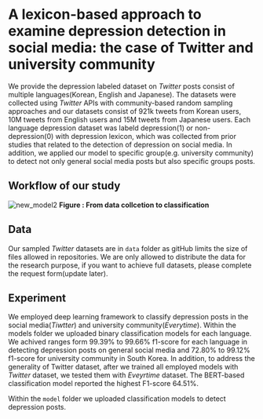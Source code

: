 # A lexicon-based approach to examine depression detection in social media: the case of Twitter and university community

We provide the depression labeled dataset on _Twitter_ posts consist of multiple languages(Korean, English and Japanese). The datasets were collected using _Twitter_ APIs with community-based random sampling approaches and our datasets consist of 921k tweets from Korean users, 10M tweets from English users and 15M tweets from Japanese users. Each language depression dataset was labeld depression(1) or non-depression(0) with depression lexicon, which was collected from prior studies that related to the detection of depression on social media.
In addition, we applied our model to specific group(e.g. university community) to detect not only general social media posts but also specific groups posts.

## Workflow of our study
![new_model2](https://user-images.githubusercontent.com/96400041/148496605-79c7e029-bfcf-4df0-8986-88400a387ee3.jpg)
**Figure : From data collcetion to classification**


## Data
Our sampled _Twitter_ datasets are in ```data``` folder as gitHub limits the size of files allowed in repositories. We are only allowed to distribute the data for the research purpose, if you want to achieve full datasets, please complete the request form(update later).

## Experiment
We employed deep learning framework to classify depression posts in the social media(_Tiwtter_) and university community(_Everytime_). Within the models folder we uploaded binary classification models for each language. We achived ranges form 99.39% to 99.66% f1-score for each language in detecting depression posts on general social media and 72.80% to 99.12% f1-score for university community in South Korea.
In addition, to address the generality of Twitter dataset, after we trained all employed models with _Twitter_ dataset, we tested them with _Eveyrtime_ dataset. The BERT-based classification model reported the highest F1-score 64.51%.

Within the ```model``` folder we uploaded classification models to detect depression posts.
